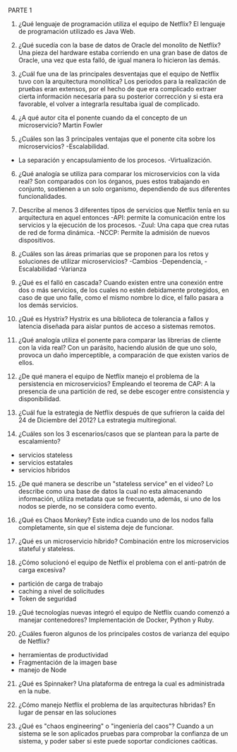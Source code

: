 PARTE 1

1.	¿Qué lenguaje de programación utiliza el equipo de Netflix?
El lenguaje de programación utilizado es Java Web.

2.	¿Qué sucedía con la base de datos de Oracle del monolito de Netflix?
Una pieza del hardware estaba corriendo en una gran base de datos de Oracle, una vez que esta falló, de igual manera lo hicieron las demás.

3.	¿Cuál fue una de las principales desventajas que el equipo de Netflix tuvo con la arquitectura monolítica?
Los periodos para la realización de pruebas eran extensos, por el hecho de que era complicado extraer cierta información necesaria para su posterior corrección y si esta era favorable, el volver a integrarla resultaba igual de complicado.

4.	¿A qué autor cita el ponente cuando da el concepto de un microservicio?
Martin Fowler

5.	¿Cuáles son las 3 principales ventajas que el ponente cita sobre los microservicios?
-Escalabilidad.
- La separación y encapsulamiento de los procesos.
-Virtualización.

6.	¿Qué analogía se utiliza para comparar los microservicios con la vida real?
Son comparados con los órganos, pues estos trabajando en conjunto, sostienen a un solo organismo, dependiendo de sus diferentes funcionalidades.

7.	Describe al menos 3 diferentes tipos de servicios que Netflix tenía en su arquitectura en aquel entonces
-API: permite la comunicación entre los servicios y la ejecución de los procesos. 
-Zuul: Una capa que crea rutas de red de forma dinámica.
-NCCP: Permite la admisión de nuevos dispositivos.

8.	¿Cuáles son las áreas primarias que se proponen para los retos y soluciones de utilizar microservicios?
-Cambios
-Dependencia, 
-Escalabilidad
-Varianza

9.	¿Qué es el falló en cascada?
Cuando existen entre una conexión entre dos o más servicios, de los cuales no estén debidamente protegidos, en caso de que uno falle, como el mismo nombre lo dice, el fallo pasara a los demás servicios.

10.	¿Qué es Hystrix?
Hystrix es una biblioteca de tolerancia a fallos y latencia diseñada para aislar puntos de acceso a sistemas remotos.

11.	¿Qué analogía utiliza el ponente para comparar las librerias de cliente con la vida real?
Con un parásito, haciendo alusión de que uno solo, provoca un daño imperceptible, a comparación de que existen varios de ellos.

12.	¿De qué manera el equipo de Netflix manejo el problema de la persistencia en microservicios?
Empleando el teorema de CAP: A la presencia de una partición de red, se debe escoger entre consistencia y disponibilidad.

13.	¿Cuál fue la estrategia de Netflix después de que sufrieron la caída del 24 de Diciembre del 2012?
La estrategia multiregional.

14.	¿Cuáles son los 3 escenarios/casos que se plantean para la parte de escalamiento?
- servicios stateless
- servicios estatales
- servicios híbridos

15.	¿De qué manera se describe un "stateless service" en el video?
Lo describe como una base de datos la cual no esta almacenando información, utiliza metadata que se frecuenta, además, si uno de los nodos se pierde, no se considera como evento.

16.	¿Qué es Chaos Monkey?
Este indica cuando uno de los nodos falla completamente, sin que el sistema deje de funcionar.

17.	¿Qué es un microservicio híbrido?
Combinación entre los microservicios stateful y stateless.

18.	¿Cómo solucionó el equipo de Netflix el problema con el anti-patrón de carga excesiva?
- partición de carga de trabajo
- caching a nivel de solicitudes
- Token de seguridad

19.	¿Qué tecnologías nuevas integró el equipo de Netflix cuando comenzó a manejar contenedores?
Implementación de Docker, Python y Ruby.

20.	¿Cuáles fueron algunos de los principales costos de varianza del equipo de Netflix?
- herramientas de productividad
- Fragmentación de la imagen base
- manejo de Node

21.	¿Qué es Spinnaker?
Una plataforma de entrega la cual es administrada en la nube.

22.	¿Cómo manejo Netflix el problema de las arquitecturas híbridas?
En lugar de pensar en las soluciones

23.	¿Qué es "chaos engineering" o "ingeniería del caos"?
Cuando a un sistema se le son aplicados pruebas para comprobar la confianza de un sistema, y poder saber si este puede soportar condiciones caóticas.
